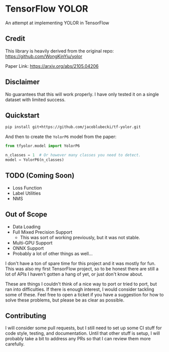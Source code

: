 # TensorFlow YOLOR
An attempt at implementing YOLOR in TensorFlow

## Credit

This library is heavily derived from the original repo:
https://github.com/WongKinYiu/yolor

Paper Link: https://arxiv.org/abs/2105.04206

## Disclaimer

No guarantees that this will work properly. I have only tested it on a single
dataset with limited success.

## Quickstart

```bash
pip install git+https://github.com/jacoblubecki/tf-yolor.git
```

And then to create the `YolorP6` model from the paper:
```python
from tfyolor.model import YolorP6

n_classes = 1  # Or however many classes you need to detect.
model = YolorP6(n_classes)
```

## TODO (Coming Soon)

- Loss Function
- Label Utilities
- NMS

## Out of Scope

- Data Loading
- Full Mixed Precision Support
    - This was sort of working previously, but it was not stable.
- Multi-GPU Support
- ONNX Support
- Probably a lot of other things as well...

I don't have a ton of spare time for this project and it was mostly for fun.
This was also my first TensorFlow project, so to be honest there are still a
lot of APIs I haven't gotten a hang of yet, or just don't know about.

These are things I couldn't think of a nice way to port or tried to port, but
ran into difficulties. If there is enough interest, I would consider tackling
some of these. Feel free to open a ticket if you have a suggestion for how to
solve these problems, but please be as clear as possible.

## Contributing

I will consider some pull requests, but I still need to set up some CI stuff
for code style, testing, and documentation. Until that other stuff is setup, I
will probably take a bit to address any PRs so that I can review them more
carefully.
